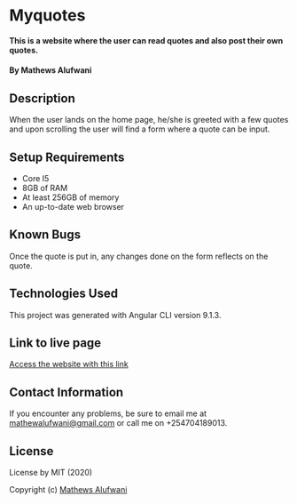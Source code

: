 # Myquotes

#### This is a website where the user can read quotes and also post their own quotes.
#### By Mathews Alufwani

## Description
When the user lands on the home page, he/she is greeted with a few quotes and upon scrolling the user will find a form where a quote can be input.

## Setup Requirements
* Core I5
* 8GB of RAM
* At least 256GB of memory
* An up-to-date web browser

## Known Bugs
Once the quote is put in, any changes done on the form reflects on the quote.

## Technologies Used
This project was generated with Angular CLI version 9.1.3.

## Link to live page
[Access the website with this link](https://Mathewsalufwani.github.io/myquotes/)

## Contact Information
If you encounter any problems, be sure to email me at mathewalufwani@gmail.com or call me on +254704189013.

## License
License by MIT (2020)

Copyright (c) [Mathews Alufwani](https://github.com/Mathewsalufwani)
